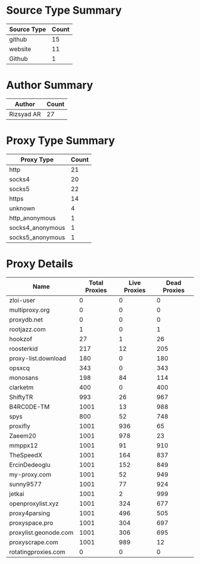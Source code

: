 # Source Type Summary

| Source Type | Count |
|-------------|-------|
| github | 15 |
| website | 11 |
| Github | 1 |


# Author Summary

| Author | Count |
|--------|-------|
| Rizsyad AR | 27 |


# Proxy Type Summary

| Proxy Type | Count |
|------------|-------|
| http | 21 |
| socks4 | 20 |
| socks5 | 22 |
| https | 14 |
| unknown | 4 |
| http_anonymous | 1 |
| socks4_anonymous | 1 |
| socks5_anonymous | 1 |


# Proxy Details

| Name | Total Proxies | Live Proxies | Dead Proxies |
|------|---------------|--------------|---------------|
| zloi-user | 0 | 0 | 0 |
| multiproxy.org | 0 | 0 | 0 |
| proxydb.net | 0 | 0 | 0 |
| rootjazz.com | 1 | 0 | 1 |
| hookzof | 27 | 1 | 26 |
| roosterkid | 217 | 12 | 205 |
| proxy-list.download | 180 | 0 | 180 |
| opsxcq | 343 | 0 | 343 |
| monosans | 198 | 84 | 114 |
| clarketm | 400 | 0 | 400 |
| ShiftyTR | 993 | 26 | 967 |
| B4RC0DE-TM | 1001 | 13 | 988 |
| spys | 800 | 52 | 748 |
| proxifly | 1001 | 936 | 65 |
| Zaeem20 | 1001 | 978 | 23 |
| mmppx12 | 1001 | 91 | 910 |
| TheSpeedX | 1001 | 164 | 837 |
| ErcinDedeoglu | 1001 | 152 | 849 |
| my-proxy.com | 1001 | 52 | 949 |
| sunny9577 | 1001 | 77 | 924 |
| jetkai | 1001 | 2 | 999 |
| openproxylist.xyz | 1001 | 324 | 677 |
| proxy4parsing | 1001 | 496 | 505 |
| proxyspace.pro | 1001 | 304 | 697 |
| proxylist.geonode.com | 1001 | 306 | 695 |
| proxyscrape.com | 1001 | 989 | 12 |
| rotatingproxies.com | 0 | 0 | 0 |
